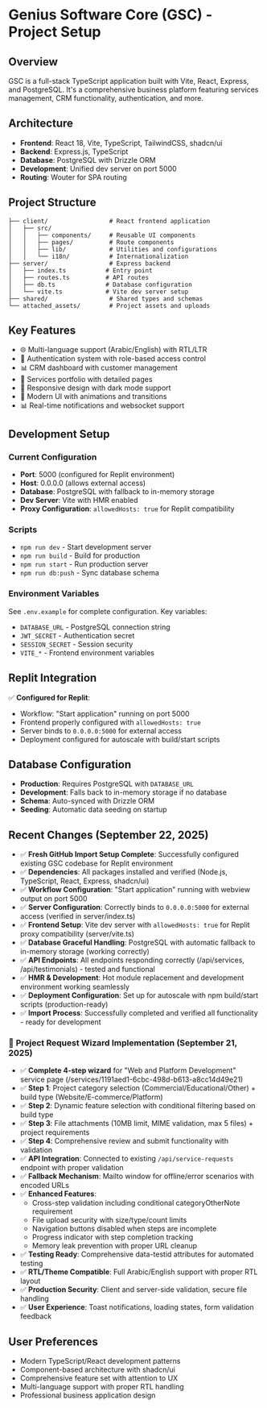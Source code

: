 # Genius Software Core (GSC) - Project Setup

## Overview
GSC is a full-stack TypeScript application built with Vite, React, Express, and PostgreSQL. It's a comprehensive business platform featuring services management, CRM functionality, authentication, and more.

## Architecture
- **Frontend**: React 18, Vite, TypeScript, TailwindCSS, shadcn/ui
- **Backend**: Express.js, TypeScript  
- **Database**: PostgreSQL with Drizzle ORM
- **Development**: Unified dev server on port 5000
- **Routing**: Wouter for SPA routing

## Project Structure
```
├── client/                 # React frontend application
│   ├── src/
│   │   ├── components/     # Reusable UI components 
│   │   ├── pages/          # Route components
│   │   ├── lib/            # Utilities and configurations
│   │   └── i18n/           # Internationalization
├── server/                 # Express backend
│   ├── index.ts           # Entry point
│   ├── routes.ts          # API routes
│   ├── db.ts              # Database configuration
│   └── vite.ts            # Vite dev server setup
├── shared/                 # Shared types and schemas
└── attached_assets/        # Project assets and uploads
```

## Key Features
- 🌐 Multi-language support (Arabic/English) with RTL/LTR
- 🔐 Authentication system with role-based access control
- 📊 CRM dashboard with customer management
- 💼 Services portfolio with detailed pages
- 📱 Responsive design with dark mode support
- 🎨 Modern UI with animations and transitions
- 📊 Real-time notifications and websocket support

## Development Setup

### Current Configuration
- **Port**: 5000 (configured for Replit environment)
- **Host**: 0.0.0.0 (allows external access)
- **Database**: PostgreSQL with fallback to in-memory storage
- **Dev Server**: Vite with HMR enabled
- **Proxy Configuration**: `allowedHosts: true` for Replit compatibility

### Scripts
- `npm run dev` - Start development server
- `npm run build` - Build for production
- `npm run start` - Run production server
- `npm run db:push` - Sync database schema

### Environment Variables
See `.env.example` for complete configuration. Key variables:
- `DATABASE_URL` - PostgreSQL connection string
- `JWT_SECRET` - Authentication secret
- `SESSION_SECRET` - Session security
- `VITE_*` - Frontend environment variables

## Replit Integration
✅ **Configured for Replit**:
- Workflow: "Start application" running on port 5000
- Frontend properly configured with `allowedHosts: true`
- Server binds to `0.0.0.0:5000` for external access
- Deployment configured for autoscale with build/start scripts

## Database Configuration
- **Production**: Requires PostgreSQL with `DATABASE_URL`
- **Development**: Falls back to in-memory storage if no database
- **Schema**: Auto-synced with Drizzle ORM
- **Seeding**: Automatic data seeding on startup

## Recent Changes (September 22, 2025)
- ✅ **Fresh GitHub Import Setup Complete**: Successfully configured existing GSC codebase for Replit environment
- ✅ **Dependencies**: All packages installed and verified (Node.js, TypeScript, React, Express, shadcn/ui)
- ✅ **Workflow Configuration**: "Start application" running with webview output on port 5000
- ✅ **Server Configuration**: Correctly binds to `0.0.0.0:5000` for external access (verified in server/index.ts)
- ✅ **Frontend Setup**: Vite dev server with `allowedHosts: true` for Replit proxy compatibility (server/vite.ts)
- ✅ **Database Graceful Handling**: PostgreSQL with automatic fallback to in-memory storage (working correctly)
- ✅ **API Endpoints**: All endpoints responding correctly (/api/services, /api/testimonials) - tested and functional
- ✅ **HMR & Development**: Hot module replacement and development environment working seamlessly
- ✅ **Deployment Configuration**: Set up for autoscale with npm build/start scripts (production-ready)
- ✅ **Import Process**: Successfully completed and verified all functionality - ready for development

### 🚀 **Project Request Wizard Implementation (September 21, 2025)**
- ✅ **Complete 4-step wizard** for "Web and Platform Development" service page (/services/1191aed1-6cbc-498d-b613-a8cc14d49e21)
- ✅ **Step 1**: Project category selection (Commercial/Educational/Other) + build type (Website/E-commerce/Platform)
- ✅ **Step 2**: Dynamic feature selection with conditional filtering based on build type
- ✅ **Step 3**: File attachments (10MB limit, MIME validation, max 5 files) + project requirements
- ✅ **Step 4**: Comprehensive review and submit functionality with validation
- ✅ **API Integration**: Connected to existing `/api/service-requests` endpoint with proper validation
- ✅ **Fallback Mechanism**: Mailto window for offline/error scenarios with encoded URLs
- ✅ **Enhanced Features**: 
  - Cross-step validation including conditional categoryOtherNote requirement
  - File upload security with size/type/count limits
  - Navigation buttons disabled when steps are incomplete
  - Progress indicator with step completion tracking
  - Memory leak prevention with proper URL cleanup
- ✅ **Testing Ready**: Comprehensive data-testid attributes for automated testing
- ✅ **RTL/Theme Compatible**: Full Arabic/English support with proper RTL layout
- ✅ **Production Security**: Client and server-side validation, secure file handling
- ✅ **User Experience**: Toast notifications, loading states, form validation feedback

## User Preferences
- Modern TypeScript/React development patterns
- Component-based architecture with shadcn/ui
- Comprehensive feature set with attention to UX
- Multi-language support with proper RTL handling
- Professional business application design